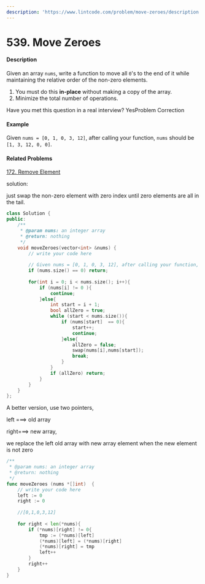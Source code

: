 ```yaml
---
description: 'https://www.lintcode.com/problem/move-zeroes/description'
---
```


# 539. Move Zeroes



#### Description

Given an array `nums`, write a function to move all `0`'s to the end of it while maintaining the relative order of the non-zero elements.

1. You must do this **in-place** without making a copy of the array.
2. Minimize the total number of operations.

Have you met this question in a real interview?  YesProblem Correction

#### Example

Given `nums = [0, 1, 0, 3, 12]`, after calling your function, `nums` should be `[1, 3, 12, 0, 0]`.

#### Related Problems

[172. Remove Element](https://www.lintcode.com/problem/remove-element)

solution:

just swap the non-zero element with zero index until zero elements are all in the tail.



```cpp
class Solution {
public:
    /**
     * @param nums: an integer array
     * @return: nothing
     */
    void moveZeroes(vector<int> &nums) {
        // write your code here
        
        // Given nums = [0, 1, 0, 3, 12], after calling your function, nums should be [1, 3, 12, 0, 0].
        if (nums.size() == 0) return;
        
        for(int i = 0; i < nums.size(); i++){
            if (nums[i] != 0 ){
                continue;
            }else{
                int start = i + 1; 
                bool allZero = true;
                while (start < nums.size()){
                    if (nums[start]  == 0){
                        start++;
                        continue;
                    }else{
                        allZero = false;
                        swap(nums[i],nums[start]);
                        break;
                    }
                }
                if (allZero) return;
            }
        }
    }
};
```

A better version, use two pointers, 

left ===&gt; old array

right===&gt; new array,

we replace the left old array with new array element when the new element is not zero

```go
/**
 * @param nums: an integer array
 * @return: nothing
 */
func moveZeroes (nums *[]int)  {
    // write your code here
    left := 0
    right := 0
    
    //[0,1,0,3,12]
    
    for right < len(*nums){
        if (*nums)[right] != 0{
            tmp := (*nums)[left]
            (*nums)[left] = (*nums)[right]
            (*nums)[right] = tmp
            left++
        }
        right++
    }
}
```

